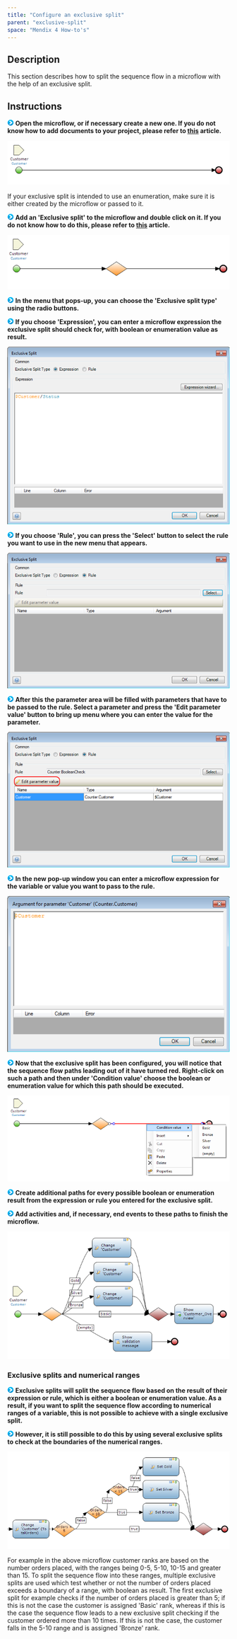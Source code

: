 ```yaml
---
title: "Configure an exclusive split"
parent: "exclusive-split"
space: "Mendix 4 How-to's"
---
```

## Description

This section describes how to split the sequence flow in a microflow with the help of an exclusive split.

## Instructions

![](attachments/819203/917932.png) **Open the microflow, or if necessary create a new one. If you do not know how to add documents to your project, please refer to [this](add-documents-to-a-module) article.**

![](attachments/2621589/2752856.png)

If your exclusive split is intended to use an enumeration, make sure it is either created by the microflow or passed to it.

![](attachments/819203/917932.png) **Add an 'Exclusive split' to the microflow and double click on it. If you do not know how to do this, please refer to [this](add-an-activity-to-a-microflow) article.**

![](attachments/2621589/2752861.png)

![](attachments/819203/917932.png) **In the menu that pops-up, you can choose the 'Exclusive split type' using the radio buttons.**

![](attachments/819203/917932.png) **If you choose 'Expression', you can enter a microflow expression the exclusive split should check for, with boolean or enumeration value as result.**

![](attachments/2621589/2752862.png)

![](attachments/819203/917932.png) **If you choose 'Rule', you can press the 'Select' button to select the rule you want to use in the new menu that appears.**

![](attachments/2621589/2752855.png)

![](attachments/819203/917932.png) **After this the parameter area will be filled with parameters that have to be passed to the rule. Select a parameter and press the 'Edit parameter value' button to bring up menu where you can enter the value for the parameter.**

![](attachments/2621589/2752858.png)

![](attachments/819203/917932.png) **In the new pop-up window you can enter a microflow expression for the variable or value you want to pass to the rule.**

![](attachments/2621589/2752860.png)

![](attachments/819203/917932.png) **Now that the exclusive split has been configured, you will notice that the sequence flow paths leading out of it have turned red. Right-click on such a path and then under 'Condition value' choose the boolean or enumeration value for which this path should be executed.**

![](attachments/2621589/2752852.png)

![](attachments/819203/917932.png) **Create additional paths for every possible boolean or enumeration result from the expression or rule you entered for the exclusive split.**

![](attachments/819203/917932.png) **Add activities and, if necessary, end events to these paths to finish the microflow.**

![](attachments/2621589/2752851.png)

### Exclusive splits and numerical ranges

![](attachments/819203/917932.png) **Exclusive splits will split the sequence flow based on the result of their expression or rule, which is either a boolean or enumeration value. As a result, if you want to split the sequence flow according to numerical ranges of a variable, this is not possible to achieve with a single exclusive split.**

![](attachments/819203/917932.png) **However, it is still possible to do this by using several exclusive splits to check at the boundaries of the numerical ranges.**

![](attachments/2621589/2752859.png)

For example in the above microflow customer ranks are based on the number orders placed, with the ranges being 0-5, 5-10, 10-15 and greater than 15\. To split the sequence flow into these ranges, multiple exclusive splits are used which test whether or not the number of orders placed exceeds a boundary of a range, with boolean as result. The first exclusive split for example checks if the number of orders placed is greater than 5; if this is not the case the customer is assigned 'Basic' rank, whereas if this is the case the sequence flow leads to a new exclusive split checking if the customer ordered more than 10 times. If this is not the case, the customer falls in the 5-10 range and is assigned 'Bronze' rank.
